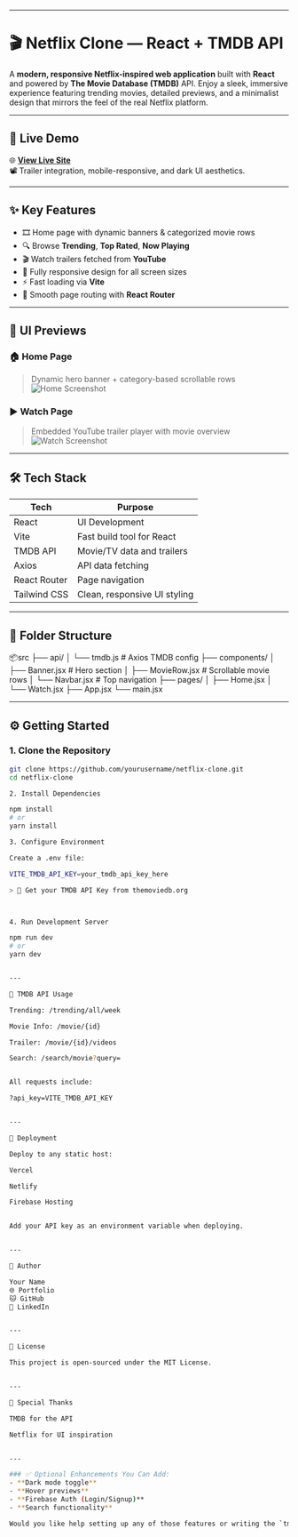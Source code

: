 
---

# 🎬 Netflix Clone — React + TMDB API

A **modern, responsive Netflix-inspired web application** built with **React** and powered by **The Movie Database (TMDB)** API. Enjoy a sleek, immersive experience featuring trending movies, detailed previews, and a minimalist design that mirrors the feel of the real Netflix platform.

---

## 🔗 Live Demo

🌐 **[View Live Site](https://your-netflix-clone-demo-link.com)**  
📽️ Trailer integration, mobile-responsive, and dark UI aesthetics.

---

## ✨ Key Features

- 🎞️ Home page with dynamic banners & categorized movie rows
- 🔍 Browse **Trending**, **Top Rated**, **Now Playing**
- 🎬 Watch trailers fetched from **YouTube**
- 📱 Fully responsive design for all screen sizes
- ⚡ Fast loading via **Vite**
- 🔄 Smooth page routing with **React Router**

---

## 📸 UI Previews

### 🏠 Home Page  
> Dynamic hero banner + category-based scrollable rows  
![Home Screenshot](https://your-image-link/home.jpg)

### ▶️ Watch Page  
> Embedded YouTube trailer player with movie overview  
![Watch Screenshot](https://your-image-link/watch.jpg)

---

## 🛠 Tech Stack

| Tech         | Purpose                         |
|--------------|---------------------------------|
| React        | UI Development                  |
| Vite         | Fast build tool for React       |
| TMDB API     | Movie/TV data and trailers      |
| Axios        | API data fetching               |
| React Router | Page navigation                 |
| Tailwind CSS | Clean, responsive UI styling    |

---

## 🧩 Folder Structure

📦src ├── api/ │   └── tmdb.js           # Axios TMDB config ├── components/ │   ├── Banner.jsx        # Hero section │   ├── MovieRow.jsx      # Scrollable movie rows │   └── Navbar.jsx        # Top navigation ├── pages/ │   ├── Home.jsx │   └── Watch.jsx ├── App.jsx └── main.jsx

---

## ⚙️ Getting Started

### 1. Clone the Repository

```bash
git clone https://github.com/yourusername/netflix-clone.git
cd netflix-clone

2. Install Dependencies

npm install
# or
yarn install

3. Configure Environment

Create a .env file:

VITE_TMDB_API_KEY=your_tmdb_api_key_here

> 🔑 Get your TMDB API Key from themoviedb.org



4. Run Development Server

npm run dev
# or
yarn dev


---

🔌 TMDB API Usage

Trending: /trending/all/week

Movie Info: /movie/{id}

Trailer: /movie/{id}/videos

Search: /search/movie?query=


All requests include:

?api_key=VITE_TMDB_API_KEY


---

🚀 Deployment

Deploy to any static host:

Vercel

Netlify

Firebase Hosting


Add your API key as an environment variable when deploying.


---

👤 Author

Your Name
🌐 Portfolio
🐱 GitHub
💼 LinkedIn


---

📄 License

This project is open-sourced under the MIT License.


---

🙌 Special Thanks

TMDB for the API

Netflix for UI inspiration


---

### ✅ Optional Enhancements You Can Add:
- **Dark mode toggle**
- **Hover previews**
- **Firebase Auth (Login/Signup)**
- **Search functionality**

Would you like help setting up any of those features or writing the `tmdb.js` API helper and `vite.config.js` for deployment next?


